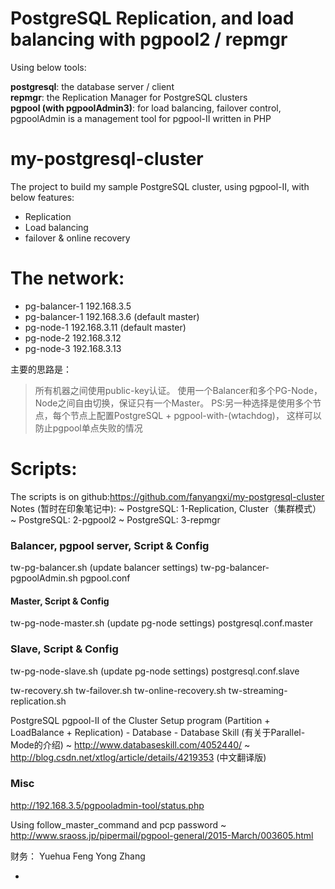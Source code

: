 PostgreSQL Replication, and load balancing with pgpool2 / repmgr
=================================================================

Using below tools:

**postgresql**: the database server / client  
**repmgr**: the Replication Manager for PostgreSQL clusters  
**pgpool (with pgpoolAdmin3)**: for load balancing, failover control, pgpoolAdmin is a management tool for pgpool-II written in PHP

# my-postgresql-cluster
The project to build my sample PostgreSQL cluster, using pgpool-II, with below features:
- Replication
- Load balancing
- failover & online recovery

# The network:
* pg-balancer-1	  192.168.3.5
* pg-balancer-1   192.168.3.6   (default master)
* pg-node-1       192.168.3.11  (default master)
* pg-node-2       192.168.3.12
* pg-node-3       192.168.3.13

主要的思路是：
> 所有机器之间使用public-key认证。
> 使用一个Balancer和多个PG-Node，Node之间自由切换，保证只有一个Master。
> PS:另一种选择是使用多个节点，每个节点上配置PostgreSQL + pgpool-with-(wtachdog)，
这样可以防止pgpool单点失败的情况

# Scripts:
The scripts is on github:https://github.com/fanyangxi/my-postgresql-cluster
Notes (暂时在印象笔记中):
~ PostgreSQL: 1-Replication, Cluster（集群模式）
~ PostgreSQL: 2-pgpool2
~ PostgreSQL: 3-repmgr

### Balancer, pgpool server, Script & Config
tw-pg-balancer.sh (update balancer settings)
tw-pg-balancer-pgpoolAdmin.sh
pgpool.conf

#### Master, Script & Config
tw-pg-node-master.sh (update pg-node settings)
postgresql.conf.master

### Slave, Script & Config
tw-pg-node-slave.sh (update pg-node settings)
postgresql.conf.slave

tw-recovery.sh
tw-failover.sh
tw-online-recovery.sh
tw-streaming-replication.sh

PostgreSQL pgpool-II of the Cluster Setup program (Partition + LoadBalance + Replication) - Database - Database Skill (有关于Parallel-Mode的介绍)
~ http://www.databaseskill.com/4052440/
~ http://blog.csdn.net/xtlog/article/details/4219353 (中文翻译版)

### Misc

http://192.168.3.5/pgpooladmin-tool/status.php

Using follow_master_command and pcp password
~ http://www.sraoss.jp/pipermail/pgpool-general/2015-March/003605.html


财务：
Yuehua Feng
Yong Zhang




+
